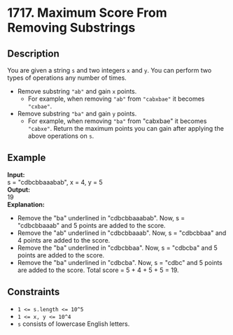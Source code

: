 # 1717. Maximum Score From Removing Substrings

## Description

You are given a string `s` and two integers `x` and `y`. You can perform two types of operations any number of times.

- Remove substring `"ab"` and gain `x` points.
    - For example, when removing `"ab"` from `"cabxbae"` it becomes `"cxbae"`.
- Remove substring `"ba"` and gain `y` points.
    - For example, when removing `"ba"` from "cabxbae" it becomes `"cabxe"`.
Return the maximum points you can gain after applying the above operations on `s`.

## Example

**Input:**  
s = "cdbcbbaaabab", x = 4, y = 5
<br>
**Output:**
<br>
19
<br>
**Explanation:**
<br>
- Remove the "ba" underlined in "cdbcbbaaabab". Now, s = "cdbcbbaaab" and 5 points are added to the score.
- Remove the "ab" underlined in "cdbcbbaaab". Now, s = "cdbcbbaa" and 4 points are added to the score.
- Remove the "ba" underlined in "cdbcbbaa". Now, s = "cdbcba" and 5 points are added to the score.
- Remove the "ba" underlined in "cdbcba". Now, s = "cdbc" and 5 points are added to the score.
Total score = 5 + 4 + 5 + 5 = 19.

## Constraints

- `1 <= s.length <= 10^5`
- `1 <= x, y <= 10^4`
- `s` consists of lowercase English letters. 

